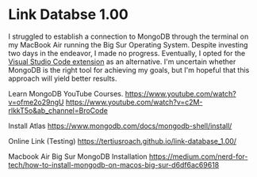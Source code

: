 # Link Databse 1.00

I struggled to establish a connection to MongoDB through the terminal on my MacBook Air running the Big Sur Operating System. Despite investing two days in the endeavor, I made no progress. Eventually, I opted for the [Visual Studio Code extension](https://www.mongodb.com/docs/mongodb-vscode/) as an alternative. I'm uncertain whether MongoDB is the right tool for achieving my goals, but I'm hopeful that this approach will yield better results.

Learn MongoDB YouTube Courses.
https://www.youtube.com/watch?v=ofme2o29ngU
https://www.youtube.com/watch?v=c2M-rlkkT5o&ab_channel=BroCode

Install Atlas
https://www.mongodb.com/docs/mongodb-shell/install/

Online Link (Testing)
https://tertiusroach.github.io/link-database_1.00/

Macbook Air Big Sur MongoDB Installation
https://medium.com/nerd-for-tech/how-to-install-mongodb-on-macos-big-sur-d6df6ac69618